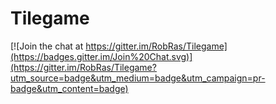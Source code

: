 # Tilegame

[![Join the chat at https://gitter.im/RobRas/Tilegame](https://badges.gitter.im/Join%20Chat.svg)](https://gitter.im/RobRas/Tilegame?utm_source=badge&utm_medium=badge&utm_campaign=pr-badge&utm_content=badge)
